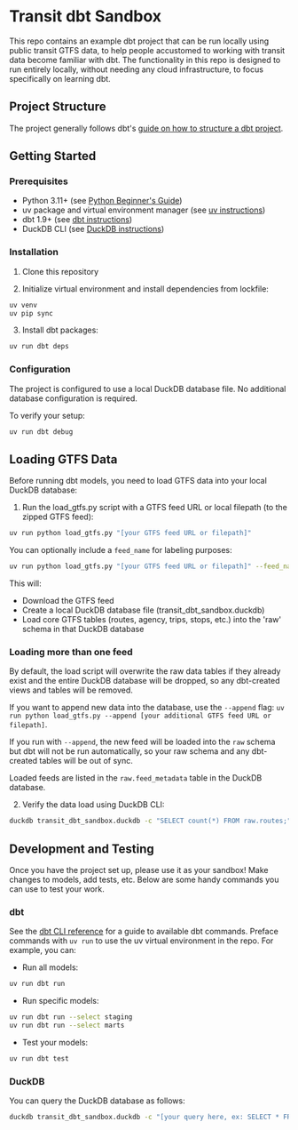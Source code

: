 # Transit dbt Sandbox

This repo contains an example dbt project that can be run locally using public transit GTFS data, to help people accustomed to working with transit data become familiar with dbt. The functionality in this repo is designed to run entirely locally, without needing any cloud infrastructure, to focus specifically on learning dbt. 

## Project Structure

The project generally follows dbt's [guide on how to structure a dbt project](https://docs.getdbt.com/best-practices/how-we-structure/1-guide-overview).

## Getting Started

### Prerequisites

- Python 3.11+ (see [Python Beginner's Guide](https://wiki.python.org/moin/BeginnersGuide/Download))
- uv package and virtual environment manager (see [uv instructions](https://docs.astral.sh/uv/getting-started/installation/))
- dbt 1.9+ (see [dbt instructions](https://docs.getdbt.com/docs/core/installation-overview#install-dbt-core))
- DuckDB CLI (see [DuckDB instructions](https://duckdb.org/docs/installation))

### Installation

1. Clone this repository

2. Initialize virtual environment and install dependencies from lockfile:
```bash
uv venv
uv pip sync
```

3. Install dbt packages:
```bash
uv run dbt deps
```

### Configuration

The project is configured to use a local DuckDB database file. No additional database configuration is required.

To verify your setup:
```bash
uv run dbt debug
```

## Loading GTFS Data

Before running dbt models, you need to load GTFS data into your local DuckDB database:

1. Run the load_gtfs.py script with a GTFS feed URL or local filepath (to the zipped GTFS feed):
```bash
uv run python load_gtfs.py "[your GTFS feed URL or filepath]"
```

You can optionally include a `feed_name` for labeling purposes:

```bash
uv run python load_gtfs.py "[your GTFS feed URL or filepath]" --feed_name "my_feed"
```

This will:
- Download the GTFS feed
- Create a local DuckDB database file (transit_dbt_sandbox.duckdb)
- Load core GTFS tables (routes, agency, trips, stops, etc.) into the 'raw' schema in that DuckDB database

### Loading more than one feed

By default, the load script will overwrite the raw data tables if they already exist and the entire DuckDB database will be dropped, so any dbt-created views and tables will be removed.

If you want to append new data into the database, use the `--append` flag: `uv run python load_gtfs.py --append [your additional GTFS feed URL or filepath]`.

If you run with `--append`, the new feed will be loaded into the `raw` schema but dbt will not be run automatically, so your raw schema and any dbt-created tables will be out of sync. 

Loaded feeds are listed in the `raw.feed_metadata` table in the DuckDB database. 

2. Verify the data load using DuckDB CLI:
```bash
duckdb transit_dbt_sandbox.duckdb -c "SELECT count(*) FROM raw.routes;"
```

## Development and Testing

Once you have the project set up, please use it as your sandbox! Make changes to models, add tests, etc. Below are some handy commands you can use to test your work. 

### dbt 

See the [dbt CLI reference](https://docs.getdbt.com/reference/dbt-commands) for a guide to available dbt commands. Preface commands with `uv run` to use the uv virtual environment in the repo. For example, you can:

- Run all models:
```bash
uv run dbt run
```
- Run specific models:
```bash
uv run dbt run --select staging
uv run dbt run --select marts
```
- Test your models:
```bash
uv run dbt test
```

### DuckDB 

You can query the DuckDB database as follows:

```bash
duckdb transit_dbt_sandbox.duckdb -c "[your query here, ex: SELECT * FROM raw.agency;]"
```
